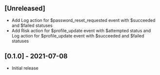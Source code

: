 ## [Unreleased]

- Add Log action for $password_reset_requested event with $succeeded and $failed statuses
- Add Risk action for $profile_update event with $attempted status and Log action for $profile_update event with $succeeded and $failed statuses

## [0.1.0] - 2021-07-08

- Initial release

